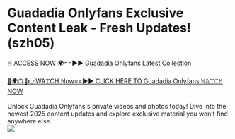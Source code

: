 # Guadadia Onlyfans Exclusive Content Leak - Fresh Updates! (szh05)

🔥 ACCESS NOW 🌍==►► <a href="https://tinyurl.com/kvy9nzfs" rel="nofollow">Guadadia Onlyfans Latest Collection</a>
<br><br>
[🔴🌍📺📱👉WA𝚃CH Now==►► CLICK HERE TO Guadadia Onlyfans 𝚆𝙰𝚃𝙲𝙷 NOW](https://tinyurl.com/kvy9nzfs)
<br><br>
Unlock Guadadia Onlyfans's private videos and photos today! Dive into the newest 2025 content updates and explore exclusive material you won’t find anywhere else.
<br>
<a href="https://tinyurl.com/kvy9nzfs" rel="nofollow" data-target="animated-image.originalLink"><img src="https://camo.githubusercontent.com/8a4f000d20f83aca3bf7ec5f350d767afa0574a8a352519fd8cfa583a6f93a33/68747470733a2f2f692e696d6775722e636f6d2f644a486b345a712e676966" data-canonical-src="https://i.imgur.com/dJHk4Zq.gif" style="max-width: 100%; display: inline-block;" data-target="animated-image.originalImage"></a>
<br>
